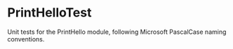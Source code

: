 # PrintHelloTest

Unit tests for the PrintHello module, following Microsoft PascalCase naming conventions.
